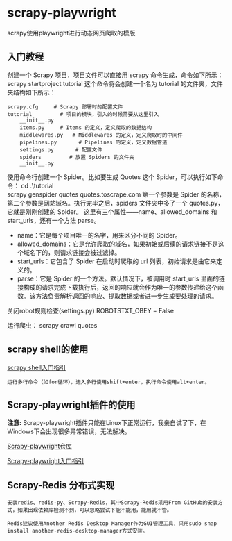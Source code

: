 # scrapy-playwright
scrapy使用playwright进行动态网页爬取的模版

## 入门教程

创建一个 Scrapy 项目，项目文件可以直接用 scrapy 命令生成，命令如下所示：
    scrapy startproject tutorial
这个命令将会创建一个名为 tutorial 的文件夹，文件夹结构如下所示：
``` {.line-numbers highlight=[2]}
scrapy.cfg     # Scrapy 部署时的配置文件
tutorial         # 项目的模块，引入的时候需要从这里引入
    __init__.py    
    items.py     # Items 的定义，定义爬取的数据结构
    middlewares.py   # Middlewares 的定义，定义爬取时的中间件
    pipelines.py       # Pipelines 的定义，定义数据管道
    settings.py       # 配置文件
    spiders         # 放置 Spiders 的文件夹
    __init__.py
```

使用命令行创建一个 Spider。比如要生成 Quotes 这个 Spider，可以执行如下命令：
    cd .\tutorial\
    scrapy genspider quotes quotes.toscrape.com
第一个参数是 Spider 的名称，第二个参数是网站域名。执行完毕之后，spiders 文件夹中多了一个 quotes.py，它就是刚刚创建的 Spider。
这里有三个属性——name、allowed_domains 和 start_urls，还有一个方法 parse。
* name：它是每个项目唯一的名字，用来区分不同的 Spider。
* allowed_domains：它是允许爬取的域名，如果初始或后续的请求链接不是这个域名下的，则请求链接会被过滤掉。
* start_urls：它包含了 Spider 在启动时爬取的 url 列表，初始请求是由它来定义的。
* parse：它是 Spider 的一个方法。默认情况下，被调用时 start_urls 里面的链接构成的请求完成下载执行后，返回的响应就会作为唯一的参数传递给这个函数。该方法负责解析返回的响应、提取数据或者进一步生成要处理的请求。

关闭robot规则检查(settings.py)
    ROBOTSTXT_OBEY = False

运行爬虫：
    scrapy crawl quotes

## scrapy shell的使用

 [ scrapy shell入门指引](https://docs.scrapy.org/en/latest/topics/shell.html#)

    运行多行命令（如for循环），进入多行使用shift+enter，执行命令使用alt+enter。

## Scrapy-playwright插件的使用

**注意:** Scrapy-playwright插件只能在Linux下正常运行，我亲自试了下，在Windows下会出现很多异常错误，无法解决。

 [ Scrapy-playwright仓库](https://github.com/scrapy-plugins/scrapy-playwright)
 
 [ Scrapy-playwright入门指引](https://scrapeops.io/python-scrapy-playbook/scrapy-playwright/)

 ## Scrapy-Redis 分布式实现

    安装redis、redis-py、Scrapy-Redis，其中Scrapy-Redis采用From GitHub的安装方式，如果出现依赖库检测不到，可以忽略尝试下能不能用，能用就不管。

    Redis建议使用Another Redis Desktop Manager作为GUI管理工具，采用sudo snap install another-redis-desktop-manager方式安装。